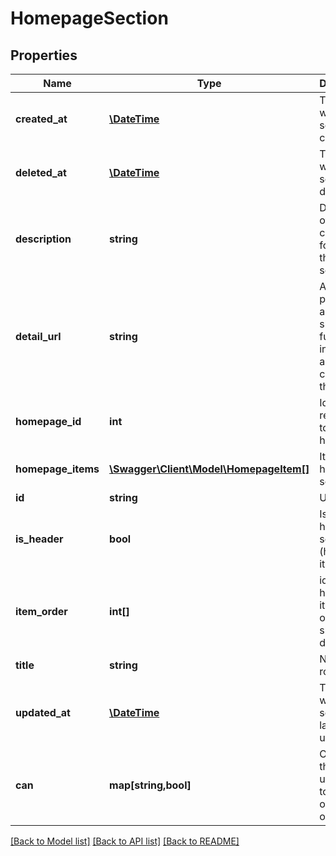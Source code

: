 # HomepageSection

## Properties
Name | Type | Description | Notes
------------ | ------------- | ------------- | -------------
**created_at** | [**\DateTime**](\DateTime.md) | Time at which this section was created. | [optional] 
**deleted_at** | [**\DateTime**](\DateTime.md) | Time at which this section was deleted. | [optional] 
**description** | **string** | Description of the content found in this section. | [optional] 
**detail_url** | **string** | A URL pointing to a page showing further information about the content in the section. | [optional] 
**homepage_id** | **int** | Id reference to parent homepage | [optional] 
**homepage_items** | [**\Swagger\Client\Model\HomepageItem[]**](HomepageItem.md) | Items in the homepage section | [optional] 
**id** | **string** | Unique Id | [optional] 
**is_header** | **bool** | Is this a header section (has no items) | [optional] 
**item_order** | **int[]** | ids of the homepage items in the order they should be displayed | [optional] 
**title** | **string** | Name of row | [optional] 
**updated_at** | [**\DateTime**](\DateTime.md) | Time at which this section was last updated. | [optional] 
**can** | **map[string,bool]** | Operations the current user is able to perform on this object | [optional] 

[[Back to Model list]](../README.md#documentation-for-models) [[Back to API list]](../README.md#documentation-for-api-endpoints) [[Back to README]](../README.md)


